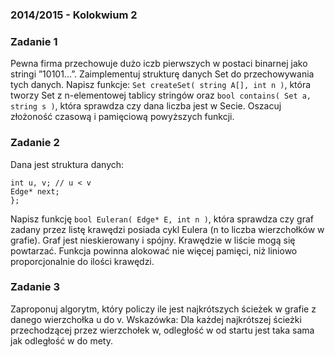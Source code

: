 ### 2014/2015 - Kolokwium 2

### Zadanie 1

Pewna firma przechowuje dużo iczb pierwszych w postaci binarnej jako stringi ”10101...”.
Zaimplementuj strukturę danych Set do przechowywania tych danych. Napisz funkcje:
`Set createSet( string A[], int n )`, która tworzy Set z n-elementowej tablicy stringów
oraz `bool contains( Set a, string s )`, która sprawdza czy dana liczba jest w Secie.
Oszacuj złożoność czasową i pamięciową powyższych funkcji.

### Zadanie 2

Dana jest struktura danych:
```struct Edge {
int u, v; // u < v
Edge* next;
};
```
Napisz funkcję `bool Euleran( Edge* E, int n )`, która sprawdza czy graf zadany przez listę
krawędzi posiada cykl Eulera (n to liczba wierzchołków w grafie). Graf jest nieskierowany
i spójny. Krawędzie w liście mogą się powtarzać. Funkcja powinna alokować nie więcej pamięci,
niż liniowo proporcjonalnie do ilości krawędzi.

### Zadanie 3

Zaproponuj algorytm, który policzy ile jest najkrótszych ścieżek w grafie z danego wierzchołka
u do v. Wskazówka: Dla każdej najkrótszej ścieżki przechodzącej przez wierzchołek w,
odległość w od startu jest taka sama jak odległość w do mety.
